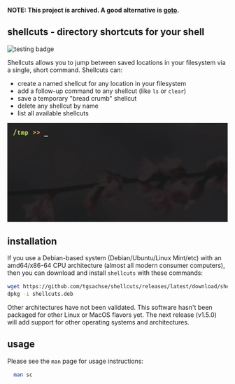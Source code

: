 **NOTE: This project is archived. A good alternative is [goto](https://github.com/iridakos/goto).**

## shellcuts - directory shortcuts for your shell

![testing badge](https://github.com/tgsachse/shellcuts/workflows/tests/badge.svg)

Shellcuts allows you to jump between saved locations in your filesystem via a single, short command. Shellcuts can:

- create a named shellcut for any location in your filesystem
- add a follow-up command to any shellcut (like `ls` or `clear`)
- save a temporary "bread crumb" shellcut
- delete any shellcut by name
- list all available shellcuts

![demonstration GIF](DEMO.gif)

## installation
If you use a Debian-based system (Debian/Ubuntu/Linux Mint/etc) with an amd64/x86-64 CPU architecture (almost all modern consumer computers), then you can download and install `shellcuts` with these commands:
```sh
wget https://github.com/tgsachse/shellcuts/releases/latest/download/shellcuts.deb
dpkg -i shellcuts.deb
```
Other architectures have not been validated. This software hasn't been packaged for other Linux or MacOS flavors yet. The next release (v1.5.0) will add support for other operating systems and architectures.

usage
-----
Please see the `man` page for usage instructions:
```sh
  man sc
```
